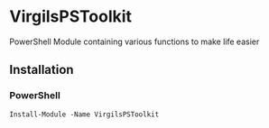 # VirgilsPSToolkit
PowerShell Module containing various functions to make life easier

## Installation
### PowerShell

```
Install-Module -Name VirgilsPSToolkit
```

